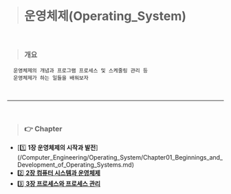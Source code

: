 > # 운영체제(Operating_System)

<br>

> ### 개요

```
  운영체제의 개념과 프로그램 프로세스 및 스케줄링 관리 등
  운영체제가 하는 일들을 배워보자
```
<br>
<hr>
<br>

> ### 👉 Chapter

- [1️⃣ **1장 운영체제의 시작과 발전**](/Computer_Engineering/Operating_System/Chapter01_Beginnings_and_ Development_of_Operating_Systems.md)
- [2️⃣ **2장 컴퓨터 시스템과 운영체제**](/Computer_Engineering/Operating_System/Chapter02_Computer_Systems_and_Operating_Systems.md)
- [3️⃣ **3장 프로세스와 프로세스 관리**](/Computer_Engineering/Operating_System/Chapter03_process_process_Magagement.md)



